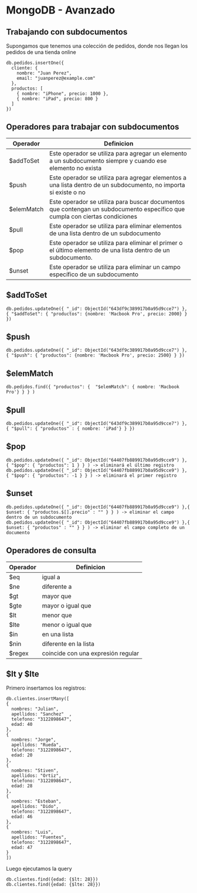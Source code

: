 # MongoDB - Avanzado

## Trabajando con subdocumentos
Supongamos que tenemos una colección de pedidos, donde nos llegan los pedidos de una tienda online
```
db.pedidos.insertOne({
  cliente: {
    nombre: "Juan Perez",
    email: "juanperez@example.com"
  },
  productos: [
    { nombre: "iPhone", precio: 1000 },
    { nombre: "iPad", precio: 800 }
  ]
})
```

## Operadores para trabajar con subdocumentos

|Operador|Definicion
|-------|----------|
|$addToSet| Este operador se utiliza para agregar un elemento a un subdocumento siempre y cuando ese elemento no exista|
|$push|Este operador se utiliza para agregar elementos a una lista dentro de un subdocumento, no importa si existe o no|
|$elemMatch| Este operador se utiliza para buscar documentos que contengan un subdocumento específico que cumpla con ciertas condiciones|
|$pull|Este operador se utiliza para eliminar elementos de una lista dentro de un subdocumento|
|$pop| Este operador se utiliza para eliminar el primer o el último elemento de una lista dentro de un subdocumento. |
|$unset|Este operador se utiliza para eliminar un campo específico de un subdocumento|

## $addToSet
```
db.pedidos.updateOne({ "_id": ObjectId("643df9c389917b0a95d9cce7") }, { "$addToSet": { "productos": {nombre: 'Macbook Pro', precio: 2000} } })
```
## $push
```
db.pedidos.updateOne({ "_id": ObjectId("643df9c389917b0a95d9cce7") }, { "$push": { "productos": {nombre: 'Macbook Pro', precio: 2500} } })
```
## $elemMatch
```
db.pedidos.find({ "productos": {  "$elemMatch": { nombre: 'Macbook Pro'} } } )
```

## $pull
```
db.pedidos.updateOne({ "_id": ObjectId("643df9c389917b0a95d9cce7") }, { "$pull": { "productos" : { nombre: 'iPad'} } })
```

## $pop
```
db.pedidos.updateOne({ "_id": ObjectId("64407fb889917b0a95d9cce9") }, { "$pop": { "productos": 1 } } ) -> eliminará el último registro
db.pedidos.updateOne({ "_id": ObjectId("64407fb889917b0a95d9cce9") }, { "$pop": { "productos": -1 } } ) -> eliminará el primer registro

```

## $unset
```
db.pedidos.updateOne({ "_id": ObjectId("64407fb889917b0a95d9cce9") },{ $unset: { "productos.$[].precio" : "" } } ) -> eliminar el campo dentro de un subdocumento
db.pedidos.updateOne({ "_id": ObjectId("64407fb889917b0a95d9cce9") },{ $unset: { "productos" : "" } } ) -> eliminar el campo completo de un documento
```

## Operadores de consulta

|Operador|Definicion
|-------|----------|
|$eq| igual a|
|$ne| diferente a|
|$gt| mayor que|
|$gte| mayor o igual que|
|$lt| menor que|
|$lte| menor o igual que|
|$in| en una lista|
|$nin| diferente en la lista|
|$regex|coincide con una expresión regular|


## $lt y $lte
Primero insertamos los registros:
```
db.clientes.insertMany([
{
  nombres: "Julian",
  apellidos: "Sanchez"  ,
  telefono: "3122898647", 
  edad: 40  
},
{
  nombres: "Jorge",
  apellidos: "Rueda",
  telefono: "3122898647",
  edad: 20  
},
{
  nombres: "Stiven",
  apellidos: "Ortiz",
  telefono: "3122898647",
  edad: 28  
},
{
  nombres: "Esteban",
  apellidos: "Dido",
  telefono: "3122898647",
  edad: 46  
},
{
  nombres: "Luis",
  apellidos: "Fuentes",
  telefono: "3122898647",
  edad: 47
}
])
```
Luego ejecutamos la query
```
db.clientes.find({edad: {$lt: 28}})
db.clientes.find({edad: {$lte: 28}})
```
